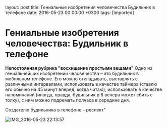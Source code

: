 layout: post
title: Гениальные изобретения человечества Будильник в телефоне
date: 2016-05-23 00:00:00 +0300
tags: [Imported]
# Гениальные изобретения человечества: Будильник в телефоне

**Непостоянная рубрика "восхищение простыми вещами"**
Одно из гениальнейших изобретений человечества – это будильник в мобильном телефоне. Его можно откладывать, выставлять с различными интервалами, использовать в качестве таймера (ставлю его обычно на 45 минут вперед, когда читаю), использовать в качестве напоминаний (иногда, правда, будильник в 6 вечера может сбить с толку), с ним можно подремать полчаса в середине дня. 

Создателю будильника в телефоне – респект"

![IMG_2016-05-23 22:13:57](https://vlaim.s3.amazonaws.com/uploads/2016/05/IMG_2016-05-23-221357-576x1024.jpg)
